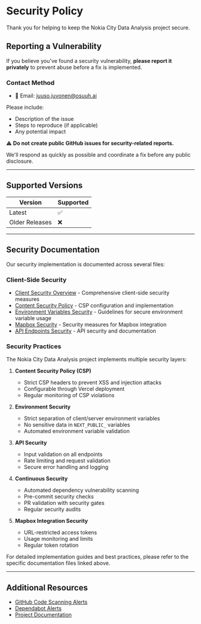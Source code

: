 # Security Policy

Thank you for helping to keep the Nokia City Data Analysis project secure.

## Reporting a Vulnerability

If you believe you've found a security vulnerability, **please report it privately** to prevent abuse before a fix is implemented.

### Contact Method
- 📧 Email: [juuso.juvonen@osuuh.ai](mailto:juuso.juvonen@osuuh.ai)

Please include:
- Description of the issue
- Steps to reproduce (if applicable)
- Any potential impact

⚠️ **Do not create public GitHub issues for security-related reports.**

We'll respond as quickly as possible and coordinate a fix before any public disclosure.

---

## Supported Versions

| Version | Supported |
|---------|-----------|
| Latest  | ✅         |
| Older Releases | ❌         |

---

## Security Documentation

Our security implementation is documented across several files:

### Client-Side Security
- [Client Security Overview](../client/SECURITY.md) - Comprehensive client-side security measures
- [Content Security Policy](../client/docs/CSP_CONFIGURATION.md) - CSP configuration and implementation
- [Environment Variables Security](../client/docs/ENV_SECURITY.md) - Guidelines for secure environment variable usage
- [Mapbox Security](../client/docs/MAPBOX_SECURITY.md) - Security measures for Mapbox integration
- [API Endpoints Security](../client/docs/api-endpoints.md) - API security and documentation

### Security Practices

The Nokia City Data Analysis project implements multiple security layers:

1. **Content Security Policy (CSP)**
   - Strict CSP headers to prevent XSS and injection attacks
   - Configurable through Vercel deployment
   - Regular monitoring of CSP violations

2. **Environment Security**
   - Strict separation of client/server environment variables
   - No sensitive data in `NEXT_PUBLIC_` variables
   - Automated environment variable validation

3. **API Security**
   - Input validation on all endpoints
   - Rate limiting and request validation
   - Secure error handling and logging

4. **Continuous Security**
   - Automated dependency vulnerability scanning
   - Pre-commit security checks
   - PR validation with security gates
   - Regular security audits

5. **Mapbox Integration Security**
   - URL-restricted access tokens
   - Usage monitoring and limits
   - Regular token rotation

For detailed implementation guides and best practices, please refer to the specific documentation files linked above.

---

## Additional Resources

- [GitHub Code Scanning Alerts](../../security/code-scanning)
- [Dependabot Alerts](../../security/dependabot)
- [Project Documentation](../client/docs/README.md)